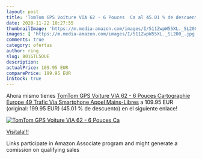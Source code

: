 ```yaml
---
layout: post
title: 'TomTom GPS Voiture VIA 62 - 6 Pouces  Ca al 45.01 % de descuento'
date: 2020-11-22 10:27:55
thumbnailImage: 'https://m.media-amazon.com/images/I/511ZwpW55XL._SL200_.jpg'
images: [ 'https://m.media-amazon.com/images/I/511ZwpW55XL._SL200_.jpg' ]
comments: true
category: ofertas
author: ring
slug: B01GTL5OUE
description:
actualPrice: 109.95 EUR
comparePrice: 199.95 EUR
inStock: true
---
```


Ahora mismo tienes [TomTom GPS Voiture VIA 62 - 6 Pouces  Cartographie Europe 49  Trafic Via Smartphone  Appel Mains-Libres](https://www.amazon.fr/dp/B01GTL5OUE/?tag=tolees0d-21) a 109.95 EUR (original: 199.95 EUR) (45.01 %  de descuento) en el siguiente enlace!

[![TomTom GPS Voiture VIA 62 - 6 Pouces  Ca](https://m.media-amazon.com/images/I/511ZwpW55XL._SL200_.jpg)](https://www.amazon.fr/dp/B01GTL5OUE/?tag=tolees0d-21)

[Visítala!!!](https://www.amazon.fr/dp/B01GTL5OUE/?tag=tolees0d-21)

Links participate in Amazon Associate program and might generate a comission on qualifying sales
